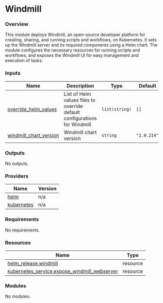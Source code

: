 # Windmill 

### Overview

This module deploys Windmill, an open-source developer platform for creating, sharing, and running scripts and workflows, on Kubernetes. It sets up the Windmill server and its required components using a Helm chart. The module configures the necessary resources for running scripts and workflows, and exposes the Windmill UI for easy management and execution of tasks.

### Inputs

| Name | Description | Type | Default | Required |
|------|-------------|------|---------|:--------:|
| <a name="input_override_helm_values"></a> [override\_helm\_values](#input\_override\_helm\_values) | List of Helm values files to override default configurations for Windmill | `list(string)` | `[]` | no |
| <a name="input_windmill_chart_version"></a> [windmill\_chart\_version](#input\_windmill\_chart\_version) | Windmill chart version | `string` | `"2.0.214"` | no |

### Outputs

No outputs.

### Providers

| Name | Version |
|------|---------|
| <a name="provider_helm"></a> [helm](#provider\_helm) | n/a |
| <a name="provider_kubernetes"></a> [kubernetes](#provider\_kubernetes) | n/a |

### Requirements

No requirements.

### Resources

| Name | Type |
|------|------|
| [helm_release.windmill](https://registry.terraform.io/providers/hashicorp/helm/latest/docs/resources/release) | resource |
| [kubernetes_service.expose_windmill_webserver](https://registry.terraform.io/providers/hashicorp/kubernetes/latest/docs/resources/service) | resource |

### Modules

No modules.
